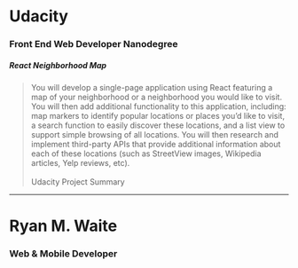 # Udacity
### Front End Web Developer Nanodegree
##### React Neighborhood Map

> You will develop a single-page application using React featuring a map of your neighborhood or a neighborhood you would like to visit. You will then add additional functionality to this application, including: map markers to identify popular locations or places you’d like to visit, a search function to easily discover these locations, and a list view to support simple browsing of all locations. You will then research and implement third-party APIs that provide additional information about each of these locations (such as StreetView images, Wikipedia articles, Yelp reviews, etc). <br/><br/>
> Udacity Project Summary


---
# Ryan M. Waite
### Web & Mobile Developer
